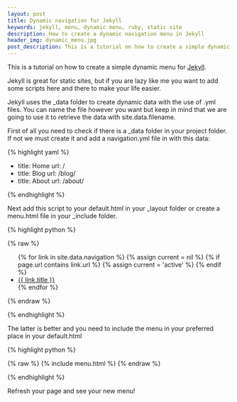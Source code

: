 ```yaml
---
layout: post
title: Dynamic navigation for Jekyll
keywords: jekyll, menu, dynamic menu, ruby, static site
description: How to create a dynamic navigation menu in Jekyll
header_img: dynamic_menu.jpg
post_description: This is a tutorial on how to create a simple dynamic menu for Jekyll
---
```


This is a tutorial on how to create a simple dynamic menu for [Jekyll](https://github.com/jekyll/jekyll).

Jekyll is great for static sites, but if you are lazy like me you want to add some scripts here and there to make your life easier.

Jekyll uses the _data folder to create dynamic data with the use of .yml files.
You can name the file however you want but keep in mind that we are going to use it to retrieve the data with site.data.filename.

First of all you need to check if there is a _data folder in your project folder. If not we must create it and add a navigation.yml file in with this data:

{% highlight yaml %}

- title: Home
  url: /
- title: Blog
  url: /blog/
- title: About
  url: /about/  

{% endhighlight %}

Next add this script to your default.html in your _layout folder or create a menu.html file in your _include folder.



{% highlight python %}

{% raw %}
<nav>
    <ul>
    {% for link in site.data.navigation %}
        {% assign current = nil %}
        {% if page.url contains link.url %}
            {% assign current = 'active' %}
        {% endif %}
        <li class="{{ current }}">
            <a href="{{ link.url }}">{{ link.title }}</a>
        </li>
    {% endfor %}
    </ul>
</nav>
{% endraw %}

{% endhighlight %}

The latter is better and you need to include the menu in your preferred place in your default.html

{% highlight python %}

{% raw %}
{% include menu.html %}
{% endraw %}

{% endhighlight %}

Refresh your page and see your new menu!